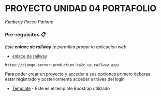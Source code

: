 # PROYECTO UNIDAD 04 PORTAFOLIO
_Kimberly Pocco Pariona_

### Pre-requisitos 📋

_Este **enlace de railway** te permitira probar la aplicacion web_

* [enlace de railway](https://django-server-production-ba2c.up.railway.app/)

```
https://django-server-production-ba2c.up.railway.app/
```
Para poder crear un proyecto y acceder a sus opciones primero deberas estar registrado y posteriormente acceder a tráves del login

* [Template](https://bootstrapmade.com/iportfolio-bootstrap-portfolio-websites-template/) - Este es el template Boostrap utilizado
